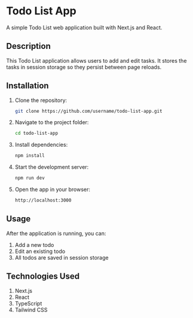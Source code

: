 # Todo List App

A simple Todo List web application built with Next.js and React.

## Description

This Todo List application allows users to add and edit tasks. It stores the tasks in session storage so they persist between page reloads.

## Installation

1. Clone the repository:
   ```bash
   git clone https://github.com/username/todo-list-app.git
   
2. Navigate to the project folder:
   ```bash
   cd todo-list-app
   
3. Install dependencies:
   ```bash
   npm install

4. Start the development server:
   ```bash
   npm run dev

5. Open the app in your browser:
   ```bash
   http://localhost:3000

## Usage
After the application is running, you can:

1. Add a new todo
2. Edit an existing todo
3. All todos are saved in session storage

## Technologies Used

1. Next.js
2. React
3. TypeScript
4. Tailwind CSS
